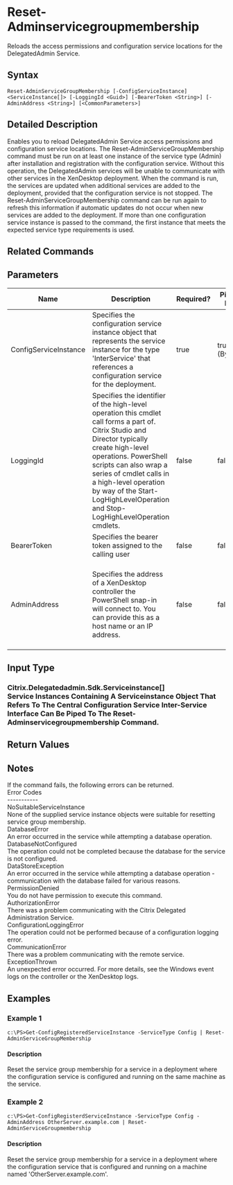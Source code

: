 ﻿
# Reset-Adminservicegroupmembership
Reloads the access permissions and configuration service locations for the DelegatedAdmin Service.
## Syntax
```
Reset-AdminServiceGroupMembership [-ConfigServiceInstance] <ServiceInstance[]> [-LoggingId <Guid>] [-BearerToken <String>] [-AdminAddress <String>] [<CommonParameters>]
```
## Detailed Description
Enables you to reload DelegatedAdmin Service access permissions and configuration service locations.  The Reset-AdminServiceGroupMembership command must be run on at least one instance of the service type (Admin) after installation and registration with the configuration service.  Without this operation, the DelegatedAdmin services will be unable to communicate with other services in the XenDesktop deployment.  When the command is run, the services are updated when additional services are added to the deployment, provided that the configuration service is not stopped.  The Reset-AdminServiceGroupMembership command can be run again to refresh this information if automatic updates do not occur when new services are added to the deployment.  If more than one configuration service instance is passed to the command, the first instance that meets the expected service type requirements is used.


## Related Commands

## Parameters
| Name   | Description | Required? | Pipeline Input | Default Value |
| --- | --- | --- | --- | --- |
| ConfigServiceInstance | Specifies the configuration service instance object that represents the service instance for the type 'InterService' that references a configuration service for the deployment. | true | true (ByValue) |  |
| LoggingId | Specifies the identifier of the high-level operation this cmdlet call forms a part of. Citrix Studio and Director typically create high-level operations. PowerShell scripts can also wrap a series of cmdlet calls in a high-level operation by way of the Start-LogHighLevelOperation and Stop-LogHighLevelOperation cmdlets. | false | false |  |
| BearerToken | Specifies the bearer token assigned to the calling user | false | false |  |
| AdminAddress | Specifies the address of a XenDesktop controller the PowerShell snap-in will connect to. You can provide this as a host name or an IP address. | false | false | Localhost. Once a value is provided by any cmdlet, this value becomes the default. |

## Input Type

### Citrix.Delegatedadmin.Sdk.Serviceinstance\[\]<br>Service Instances Containing A Serviceinstance Object That Refers To The Central Configuration Service Inter-Service Interface Can Be Piped To The Reset-Adminservicegroupmembership Command.

## Return Values

### 

## Notes
If the command fails, the following errors can be returned.<br>    Error Codes<br>    -----------<br>    NoSuitableServiceInstance<br>        None of the supplied service instance objects were suitable for resetting service group membership.<br>    DatabaseError<br>        An error occurred in the service while attempting a database operation.<br>    DatabaseNotConfigured<br>        The operation could not be completed because the database for the service is not configured.<br>    DataStoreException<br>        An error occurred in the service while attempting a database operation - communication with the database failed for various reasons.<br>    PermissionDenied<br>        You do not have permission to execute this command.<br>    AuthorizationError<br>        There was a problem communicating with the Citrix Delegated Administration Service.<br>    ConfigurationLoggingError<br>        The operation could not be performed because of a configuration logging error.<br>    CommunicationError<br>        There was a problem communicating with the remote service.<br>    ExceptionThrown<br>        An unexpected error occurred.  For more details, see the Windows event logs on the controller or the XenDesktop logs.
## Examples

### Example 1
```
c:\PS>Get-ConfigRegisteredServiceInstance -ServiceType Config | Reset-AdminServiceGroupMembership
```
#### Description
Reset the service group membership for a service in a deployment where the configuration service is configured and running on the same machine as the service.
### Example 2
```
c:\PS>Get-ConfigRegisterdServiceInstance -ServiceType Config -AdminAddress OtherServer.example.com | Reset-AdminServiceGroupmembership
```
#### Description
Reset the service group membership for a service in a deployment where the configuration service that is configured and running on a machine named 'OtherServer.example.com'.
